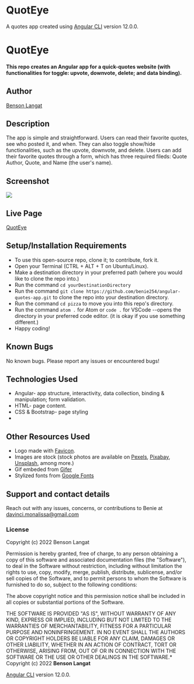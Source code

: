 # QuotEye
A quotes app created using [Angular CLI](https://github.com/angular/angular-cli) version 12.0.0.

# QuotEye
#### This repo creates an Angular app for a quick-quotes website (with functionalities for toggle: upvote, downvote, delete; and data binding).
## Author
[Benson Langat](https://github.com/benie254)

## Description
The app is simple and straightforward. Users can read their favorite quotes, see who posted it, and when. They can also toggle show/hide functionalities, such as the upvote, downvote, and delete. Users can add their favorite quotes through a form, which has three required fileds: Quote Author, Quote, and Name (the user's name). 

## Screenshot
<img src="https://user-images.githubusercontent.com/99865051/163049182-82d06285-88ce-4d76-b0fe-5f17824d46c7.png" >

## Live Page 
[QuotEye](https://benie254.github.io/angular-quotes-app)

## Setup/Installation Requirements
* To use this open-source repo, clone it; to contribute, fork it. 
* Open your Terminal (CTRL + ALT + T on Ubuntu/Linux). 
* Make a destination directory in your preferred path (where you would like to clone the repo into.)
* Run the command ``` cd yourDestinationDirectory ```
* Run the command ``` git clone https://github.com/benie254/angular-quotes-app.git ``` to clone the repo into your destination directory. 
* Run the command ``` cd pizza ``` to move you into this repo's directory.
* Run the command ``` atom . ``` for Atom or ``` code . ``` for VSCode --opens the directory in your preferred code editor. (it is okay if you use something different.)
* Happy coding!

## Known Bugs
No known bugs. Please report any issues or encountered bugs! 

## Technologies Used
* Angular- app structure, interactivity, data collection, binding & manipulation; form validation.
* HTML- page content.
* CSS & Bootstrap- page styling 
* 
## Other Resources Used 
* Logo made with [Favicon](https://favicon.io). 
* Images are stock (stock photos are available on [Pexels](https://pexels.com), [Pixabay](https://pixabay.com), [Unsplash](https://unsplash.com), among more.)
* Gif embeded from [Gifer](https://gifer.com)
* Stylized fonts from [Google Fonts](https://fonts.google.com)

## Support and contact details
Reach out with any issues, concerns, or contributions to Benie at davinci.monalissa@gmail.com

### License
Copyright (c) 2022 Benson Langat

Permission is hereby granted, free of charge, to any person obtaining a copy
of this software and associated documentation files (the "Software"), to deal
in the Software without restriction, including without limitation the rights
to use, copy, modify, merge, publish, distribute, sublicense, and/or sell
copies of the Software, and to permit persons to whom the Software is
furnished to do so, subject to the following conditions:

The above copyright notice and this permission notice shall be included in all
copies or substantial portions of the Software.

THE SOFTWARE IS PROVIDED "AS IS", WITHOUT WARRANTY OF ANY KIND, EXPRESS OR
IMPLIED, INCLUDING BUT NOT LIMITED TO THE WARRANTIES OF MERCHANTABILITY,
FITNESS FOR A PARTICULAR PURPOSE AND NONINFRINGEMENT. IN NO EVENT SHALL THE
AUTHORS OR COPYRIGHT HOLDERS BE LIABLE FOR ANY CLAIM, DAMAGES OR OTHER
LIABILITY, WHETHER IN AN ACTION OF CONTRACT, TORT OR OTHERWISE, ARISING FROM,
OUT OF OR IN CONNECTION WITH THE SOFTWARE OR THE USE OR OTHER DEALINGS IN THE
SOFTWARE.*
Copyright (c) 2022 **Benson Langat**

[Angular CLI](https://github.com/angular/angular-cli) version 12.0.0.
